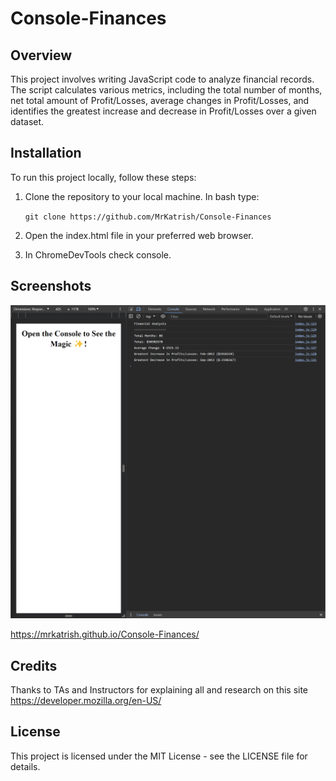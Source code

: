# Console-Finances

## Overview

This project involves writing JavaScript code to analyze financial records. The script calculates various metrics, including the total number of months, net total amount of Profit/Losses, average changes in Profit/Losses, and identifies the greatest increase and decrease in Profit/Losses over a given dataset.

## Installation

To run this project locally, follow these steps:

1. Clone the repository to your local machine. In bash type:

&nbsp;&nbsp;&nbsp;&nbsp;&nbsp;&nbsp;`git clone https://github.com/MrKatrish/Console-Finances`

2. Open the index.html file in your preferred web browser.

3. In ChromeDevTools check console.

## Screenshots

![Alt text](webscreenshot.png)

https://mrkatrish.github.io/Console-Finances/

## Credits

Thanks to TAs and Instructors for explaining all and research on this site https://developer.mozilla.org/en-US/

## License
This project is licensed under the MIT License - see the LICENSE file for details.